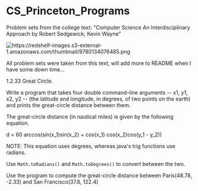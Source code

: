 # CS_Princeton_Programs
Problem sets from the college text: "Computer Science An Interdisciplinary Approach by Robert Sedgewick; Kevin Wayne"

<img src="https://redshelf-images.s3-external-1.amazonaws.com/thumbnail/9780134076485.png" title="" alt="https://redshelf-images.s3-external-1.amazonaws.com/thumbnail/9780134076485.png" data-align="center">

All problem sets were taken from this text, will add more to README when I have some down time...



1.2.33 Great Circle.

Write a program that takes four double command-line arguments -- x1, y1, x2, y2 -- (the latitude and longitude, in degrees, of two points on the earth) and prints the great-circle distance between them.

The great-circle distance (in nautical miles) is given by the following equation.

d = 60 arccos(sin(x_1)sin(x_2) + cos(x_1) cos(x_2)cos(y_1 - y_2))



NOTE: This equation uses degrees, whereas java's trig functions use radians.

Use `Math.toRadians()` and `Math.toDegrees()` to convert between the two.



Use the program to compute the great-circle distance between Paris(48.78, -2.33) and San Francisco(37.8, 122.4)
